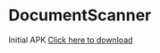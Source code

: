 # DocumentScanner
Initial APK [Click here to download](https://github.com/dtrung98/Source/raw/master/scanner.apk)
